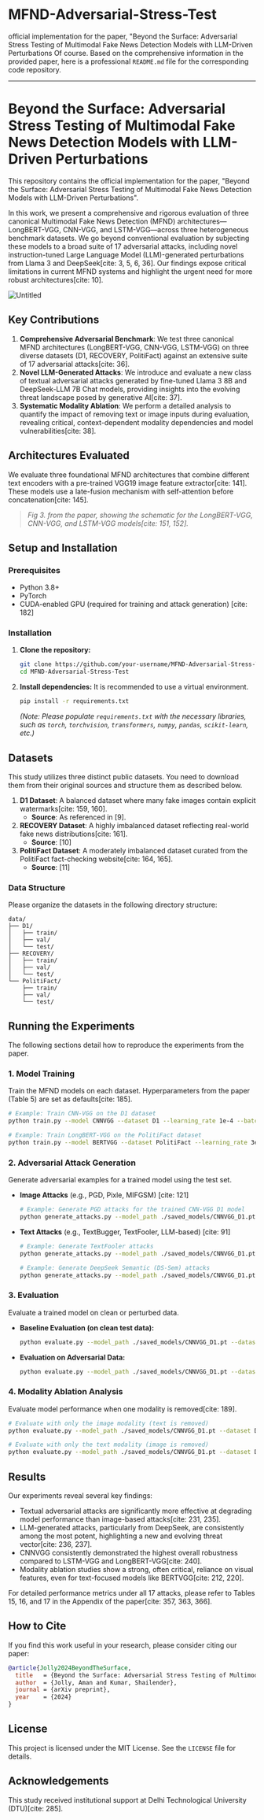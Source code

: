 # MFND-Adversarial-Stress-Test
official implementation for the paper, "Beyond the Surface: Adversarial Stress Testing of Multimodal Fake News Detection Models with LLM-Driven Perturbations
Of course. Based on the comprehensive information in the provided paper, here is a professional `README.md` file for the corresponding code repository.

-----

# Beyond the Surface: Adversarial Stress Testing of Multimodal Fake News Detection Models with LLM-Driven Perturbations

This repository contains the official implementation for the paper, "Beyond the Surface: Adversarial Stress Testing of Multimodal Fake News Detection Models with LLM-Driven Perturbations".

In this work, we present a comprehensive and rigorous evaluation of three canonical Multimodal Fake News Detection (MFND) architectures—LongBERT-VGG, CNN-VGG, and LSTM-VGG—across three heterogeneous benchmark datasets. We go beyond conventional evaluation by subjecting these models to a broad suite of 17 adversarial attacks, including novel instruction-tuned Large Language Model (LLM)-generated perturbations from Llama 3 and DeepSeek[cite: 3, 5, 6, 36]. Our findings expose critical limitations in current MFND systems and highlight the urgent need for more robust architectures[cite: 10].

![Untitled](https://github.com/user-attachments/assets/d2be1cf2-02aa-4011-bcec-d57ce0da6ff4)


## Key Contributions

1.  **Comprehensive Adversarial Benchmark**: We test three canonical MFND architectures (LongBERT-VGG, CNN-VGG, LSTM-VGG) on three diverse datasets (D1, RECOVERY, PolitiFact) against an extensive suite of 17 adversarial attacks[cite: 36].
2.  **Novel LLM-Generated Attacks**: We introduce and evaluate a new class of textual adversarial attacks generated by fine-tuned Llama 3 8B and DeepSeek-LLM 7B Chat models, providing insights into the evolving threat landscape posed by generative AI[cite: 37].
3.  **Systematic Modality Ablation**: We perform a detailed analysis to quantify the impact of removing text or image inputs during evaluation, revealing critical, context-dependent modality dependencies and model vulnerabilities[cite: 38].

## Architectures Evaluated

We evaluate three foundational MFND architectures that combine different text encoders with a pre-trained VGG19 image feature extractor[cite: 141]. These models use a late-fusion mechanism with self-attention before concatenation[cite: 145].

> *Fig 3. from the paper, showing the schematic for the LongBERT-VGG, CNN-VGG, and LSTM-VGG models[cite: 151, 152].*

## Setup and Installation

### Prerequisites

  * Python 3.8+
  * PyTorch
  * CUDA-enabled GPU (required for training and attack generation) [cite: 182]

### Installation

1.  **Clone the repository:**

    ```bash
    git clone https://github.com/your-username/MFND-Adversarial-Stress-Test.git
    cd MFND-Adversarial-Stress-Test
    ```

2.  **Install dependencies:**
    It is recommended to use a virtual environment.

    ```bash
    pip install -r requirements.txt
    ```

    *(Note: Please populate `requirements.txt` with the necessary libraries, such as `torch`, `torchvision`, `transformers`, `numpy`, `pandas`, `scikit-learn`, etc.)*

## Datasets

This study utilizes three distinct public datasets. You need to download them from their original sources and structure them as described below.

1.  **D1 Dataset**: A balanced dataset where many fake images contain explicit watermarks[cite: 159, 160].
      * **Source**: As referenced in [9].
2.  **RECOVERY Dataset**: A highly imbalanced dataset reflecting real-world fake news distributions[cite: 161].
      * **Source**: [10]
3.  **PolitiFact Dataset**: A moderately imbalanced dataset curated from the PolitiFact fact-checking website[cite: 164, 165].
      * **Source**: [11]

### Data Structure

Please organize the datasets in the following directory structure:

```
data/
├── D1/
│   ├── train/
│   ├── val/
│   └── test/
├── RECOVERY/
│   ├── train/
│   ├── val/
│   └── test/
└── PolitiFact/
    ├── train/
    ├── val/
    └── test/
```

## Running the Experiments

The following sections detail how to reproduce the experiments from the paper.

### 1\. Model Training

Train the MFND models on each dataset. Hyperparameters from the paper (Table 5) are set as defaults[cite: 185].

```bash
# Example: Train CNN-VGG on the D1 dataset
python train.py --model CNNVGG --dataset D1 --learning_rate 1e-4 --batch_size 16 --output_dir ./saved_models

# Example: Train LongBERT-VGG on the PolitiFact dataset
python train.py --model BERTVGG --dataset PolitiFact --learning_rate 3e-5 --batch_size 8 --output_dir ./saved_models
```

### 2\. Adversarial Attack Generation

Generate adversarial examples for a trained model using the test set.

  * **Image Attacks** (e.g., PGD, Pixle, MIFGSM) [cite: 121]
    ```bash
    # Example: Generate PGD attacks for the trained CNN-VGG D1 model
    python generate_attacks.py --model_path ./saved_models/CNNVGG_D1.pt --dataset D1 --attack_type PGD --attack_modality image --output_dir ./perturbed_data
    ```
  * **Text Attacks** (e.g., TextBugger, TextFooler, LLM-based) [cite: 91]
    ```bash
    # Example: Generate TextFooler attacks
    python generate_attacks.py --model_path ./saved_models/CNNVGG_D1.pt --dataset D1 --attack_type TextFooler --attack_modality text --output_dir ./perturbed_data

    # Example: Generate DeepSeek Semantic (DS-Sem) attacks
    python generate_attacks.py --model_path ./saved_models/CNNVGG_D1.pt --dataset D1 --attack_type DS-Sem --attack_modality text --output_dir ./perturbed_data
    ```

### 3\. Evaluation

Evaluate a trained model on clean or perturbed data.

  * **Baseline Evaluation (on clean test data):**
    ```bash
    python evaluate.py --model_path ./saved_models/CNNVGG_D1.pt --dataset D1
    ```
  * **Evaluation on Adversarial Data:**
    ```bash
    python evaluate.py --model_path ./saved_models/CNNVGG_D1.pt --dataset D1 --perturbed_data_path ./perturbed_data/PGD
    ```

### 4\. Modality Ablation Analysis

Evaluate model performance when one modality is removed[cite: 189].

```bash
# Evaluate with only the image modality (text is removed)
python evaluate.py --model_path ./saved_models/CNNVGG_D1.pt --dataset D1 --ablation image_only

# Evaluate with only the text modality (image is removed)
python evaluate.py --model_path ./saved_models/CNNVGG_D1.pt --dataset D1 --ablation text_only
```

## Results

Our experiments reveal several key findings:

  * Textual adversarial attacks are significantly more effective at degrading model performance than image-based attacks[cite: 231, 235].
  * LLM-generated attacks, particularly from DeepSeek, are consistently among the most potent, highlighting a new and evolving threat vector[cite: 236, 237].
  * CNNVGG consistently demonstrated the highest overall robustness compared to LSTM-VGG and LongBERT-VGG[cite: 240].
  * Modality ablation studies show a strong, often critical, reliance on visual features, even for text-focused models like BERTVGG[cite: 212, 220].

For detailed performance metrics under all 17 attacks, please refer to Tables 15, 16, and 17 in the Appendix of the paper[cite: 357, 363, 366].

## How to Cite

If you find this work useful in your research, please consider citing our paper:

```bibtex
@article{Jolly2024BeyondTheSurface,
  title   = {Beyond the Surface: Adversarial Stress Testing of Multimodal Fake News Detection Models with LLM-Driven Perturbations},
  author  = {Jolly, Aman and Kumar, Shailender},
  journal = {arXiv preprint},
  year    = {2024}
}
```

## License

This project is licensed under the MIT License. See the `LICENSE` file for details.

## Acknowledgements

This study received institutional support at Delhi Technological University (DTU)[cite: 285].
